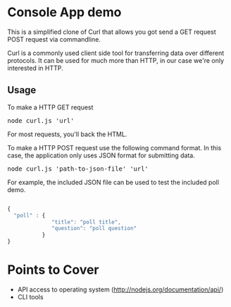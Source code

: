 # Console App demo

This is a simplified clone of Curl that allows you got send a GET request POST request via commandline.

Curl is a commonly used client side tool for transferring data over different protocols. It can be used for much more than HTTP, in our case we're only interested in HTTP.

## Usage

To make a HTTP GET request

<pre>
node curl.js 'url'
</pre>

For most requests, you'll back the HTML.

To make a HTTP POST request use the following command format. In this case, the application only uses JSON format for submitting data.

<pre>
node curl.js 'path-to-json-file' 'url'
</pre>

For example, the included JSON file can be used to test the included poll demo.

```javascript

{
  "poll" : {
              "title": "poll title",
              "question": "poll question"
           }
}

```

# Points to Cover

* API access to operating system (http://nodejs.org/documentation/api/)
* CLI tools
